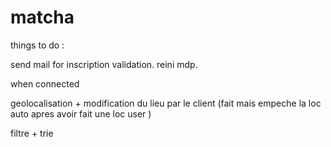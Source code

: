 # matcha

things to do :

send mail for inscription validation.
              reini mdp.

when connected

geolocalisation + modification du lieu par le client (fait mais empeche la loc auto apres avoir fait une loc user )


filtre + trie
